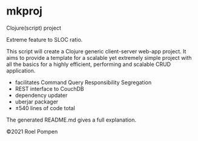 # mkproj
Clojure(script) project

Extreme feature to SLOC ratio.

This script will create a Clojure generic client-server web-app project.
It aims to provide a template for a scalable yet extremely simple project with all the basics for a highly efficient, performing and scalable CRUD application.

* facilitates Command Query Responsibility Segregation
* REST interface to CouchDB
* dependency updater
* uberjar packager
* ±540 lines of code total

The generated README.md gives a full explanation.

©2021 Roel Pompen
